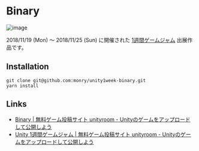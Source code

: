 # Binary

![image](https://user-images.githubusercontent.com/838945/49363257-89591480-f724-11e8-8628-b40ec5cdef80.png)

2018/11/19 (Mon) 〜 2018/11/25 (Sun) に開催された [1週間ゲームジャム](https://unityroom.com/unity1weeks) 出展作品です。

## Installation

```shell
git clone git@github.com:monry/unity1week-binary.git
yarn install
```

## Links

* [Binary | 無料ゲーム投稿サイト unityroom - Unityのゲームをアップロードして公開しよう](https://unityroom.com/games/binary)
* [Unity 1週間ゲームジャム | 無料ゲーム投稿サイト unityroom - Unityのゲームをアップロードして公開しよう](https://unityroom.com/unity1weeks)

